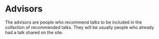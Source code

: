 # Advisors


The advisors are people who recommend talks to be included in the collection of recommended talks.
They will be usually people who already had a talk shared on the site.

